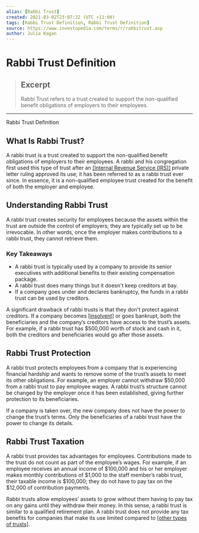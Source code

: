 ```yaml
---
alias: [Rabbi Trust]
created: 2021-03-02T23:07:32 (UTC +11:00)
tags: [Rabbi Trust Definition, Rabbi Trust Definition]
source: https://www.investopedia.com/terms/r/rabbitrust.asp
author: Julia Kagan
---
```


# Rabbi Trust Definition

> ## Excerpt
> Rabbi Trust refers to a trust created to support the non-qualified benefit obligations of employers to their employees.

---

Rabbi Trust Definition
## What Is Rabbi Trust?

A rabbi trust is a trust created to support the non-qualified benefit obligations of employers to their employees. A rabbi and his congregation first used this type of trust after an [[Internal Revenue Service (IRS)]](https://www.investopedia.com/terms/i/irs.asp) private letter ruling approved its use; it has been referred to as a rabbi trust ever since. In essence, it is a non-qualified employee trust created for the benefit of both the employer and employee.

## Understanding Rabbi Trust

A rabbi trust creates security for employees because the assets within the trust are outside the control of employers; they are typically set up to be irrevocable. In other words, once the employer makes contributions to a rabbi trust, they cannot retrieve them.

### Key Takeaways

-   A rabbi trust is typically used by a company to provide its senior executives with additional benefits to their existing compensation package.
-   A rabbi trust does many things but it doesn't keep creditors at bay.
-   If a company goes under and declares bankruptcy, the funds in a rabbi trust can be used by creditors.

A significant drawback of rabbi trusts is that they don't protect against creditors. If a company becomes [[insolvent]](https://www.investopedia.com/video/play/insolvency/) or goes bankrupt, both the beneficiaries and the company’s creditors have access to the trust’s assets. For example, if a rabbi trust has $500,000 worth of stock and cash in it, both the creditors and beneficiaries would go after those assets.

## Rabbi Trust Protection

A rabbi trust protects employees from a company that is experiencing financial hardship and wants to remove some of the trust’s assets to meet its other obligations. For example, an employer cannot withdraw $50,000 from a rabbi trust to pay employee wages. A rabbi trust’s structure cannot be changed by the employer once it has been established, giving further protection to its beneficiaries.

If a company is taken over, the new company does not have the power to change the trust’s terms. Only the beneficiaries of a rabbi trust have the power to change its details.

## Rabbi Trust Taxation

A rabbi trust provides tax advantages for employees. Contributions made to the trust do not count as part of the employee’s wages. For example, if an employee receives an annual income of $100,000 and his or her employer makes monthly contributions of $1,000 to the staff member’s rabbi trust, their taxable income is $100,000; they do not have to pay tax on the $12,000 of contribution payments.

Rabbi trusts allow employees’ assets to grow without them having to pay tax on any gains until they withdraw their money. In this sense, a rabbi trust is similar to a qualified retirement plan. A rabbi trust does not provide any tax benefits for companies that make its use limited compared to [[other types of trusts]](https://www.investopedia.com/articles/pf/08/trust-basics.asp).
